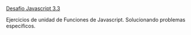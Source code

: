 [Desafio Javascript 3.3](https://pyro-nicolini.github.io/js_3.3/)

Ejercicios de unidad de Funciones de Javascript. Solucionando problemas especificos.        